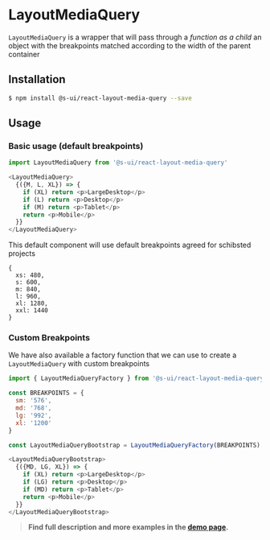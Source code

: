 # LayoutMediaQuery

`LayoutMediaQuery` is a wrapper that will pass through a _function as a child_ an object with the breakpoints matched according to the width of the parent container

## Installation

```sh
$ npm install @s-ui/react-layout-media-query --save
```

## Usage

### Basic usage (default breakpoints)

```javascript
import LayoutMediaQuery from '@s-ui/react-layout-media-query'

<LayoutMediaQuery>
  {({M, L, XL}) => {
    if (XL) return <p>LargeDesktop</p>
    if (L) return <p>Desktop</p>
    if (M) return <p>Tablet</p>
    return <p>Mobile</p>
  }}
</LayoutMediaQuery>
```

This default component will use default breakpoints agreed for schibsted projects

```
{
  xs: 480,
  s: 600,
  m: 840,
  l: 960,
  xl: 1280,
  xxl: 1440
}
```

### Custom Breakpoints

We have also available a factory function that we can use to create a `LayoutMediaQuery` with custom breakpoints

```javascript
import { LayoutMediaQueryFactory } from '@s-ui/react-layout-media-query'

const BREAKPOINTS = {
  sm: '576',
  md: '768',
  lg: '992',
  xl: '1200'
}

const LayoutMediaQueryBootstrap = LayoutMediaQueryFactory(BREAKPOINTS)

<LayoutMediaQueryBootstrap>
  {({MD, LG, XL}) => {
    if (XL) return <p>LargeDesktop</p>
    if (LG) return <p>Desktop</p>
    if (MD) return <p>Tablet</p>
    return <p>Mobile</p>
  }}
</LayoutMediaQueryBootstrap>
```

> **Find full description and more examples in the [demo page](https://sui-components.now.sh/workbench/layout/mediaQuery/demo).**